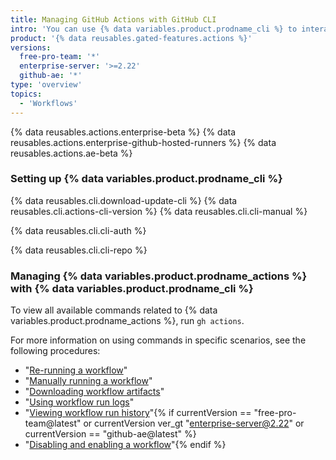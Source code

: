 ```yaml
---
title: Managing GitHub Actions with GitHub CLI
intro: 'You can use {% data variables.product.prodname_cli %} to interact with {% data variables.product.prodname_actions %}.'
product: '{% data reusables.gated-features.actions %}'
versions:
  free-pro-team: '*'
  enterprise-server: '>=2.22'
  github-ae: '*'
type: 'overview'
topics:
  - 'Workflows'
---
```


{% data reusables.actions.enterprise-beta %}
{% data reusables.actions.enterprise-github-hosted-runners %}
{% data reusables.actions.ae-beta %}

### Setting up {% data variables.product.prodname_cli %}

{% data reusables.cli.download-update-cli %} {% data reusables.cli.actions-cli-version %} {% data reusables.cli.cli-manual %}

{% data reusables.cli.cli-auth %}

{% data reusables.cli.cli-repo %}

### Managing {% data variables.product.prodname_actions %} with {% data variables.product.prodname_cli %}

To view all available commands related to {% data variables.product.prodname_actions %}, run `gh actions`.

For more information on using commands in specific scenarios, see the following procedures:

- "[Re-running a workflow](/actions/managing-workflow-runs/re-running-a-workflow#re-run-a-workflow-through-github-cli)"
- "[Manually running a workflow](/actions/managing-workflow-runs/manually-running-a-workflow#running-a-workflow-using-github-cli)"
- "[Downloading workflow artifacts](/actions/managing-workflow-runs/downloading-workflow-artifacts#download-artifacts-through-github-cli)"
- "[Using workflow run logs](/actions/managing-workflow-runs/using-workflow-run-logs#viewing-logs-through-github-cli)"
- "[Viewing workflow run history](/actions/managing-workflow-runs/viewing-workflow-run-history#viewing-workflow-run-history-with-github-cli)"{% if currentVersion == "free-pro-team@latest" or currentVersion ver_gt "enterprise-server@2.22" or currentVersion == "github-ae@latest" %}
- "[Disabling and enabling a workflow](/actions/managing-workflow-runs/disabling-and-enabling-a-workflow#disabling-and-enabling-workflows-through-github-cli)"{% endif %}
